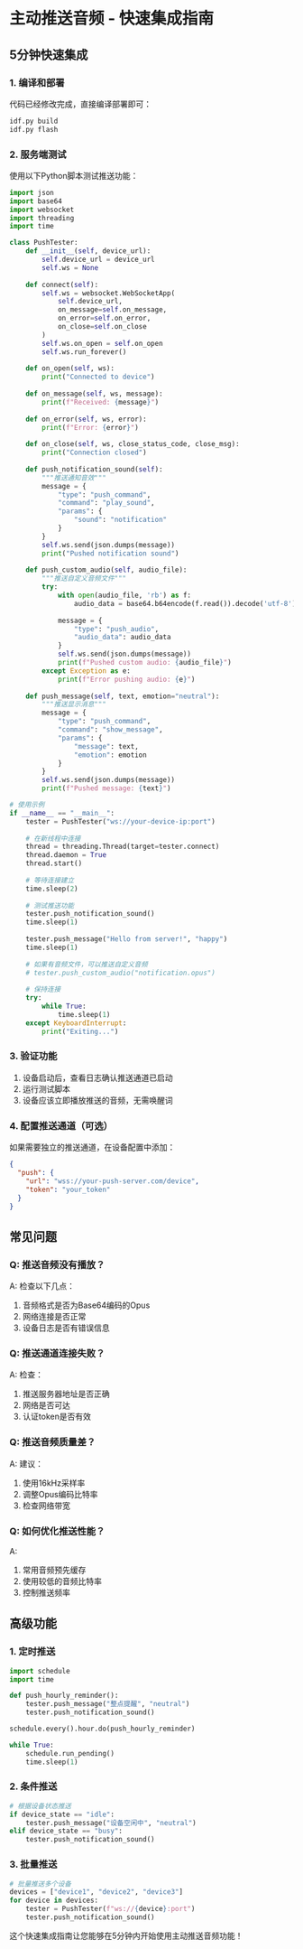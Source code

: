 # 主动推送音频 - 快速集成指南

## 5分钟快速集成

### 1. 编译和部署
代码已经修改完成，直接编译部署即可：
```bash
idf.py build
idf.py flash
```

### 2. 服务端测试
使用以下Python脚本测试推送功能：

```python
import json
import base64
import websocket
import threading
import time

class PushTester:
    def __init__(self, device_url):
        self.device_url = device_url
        self.ws = None
        
    def connect(self):
        self.ws = websocket.WebSocketApp(
            self.device_url,
            on_message=self.on_message,
            on_error=self.on_error,
            on_close=self.on_close
        )
        self.ws.on_open = self.on_open
        self.ws.run_forever()
    
    def on_open(self, ws):
        print("Connected to device")
        
    def on_message(self, ws, message):
        print(f"Received: {message}")
        
    def on_error(self, ws, error):
        print(f"Error: {error}")
        
    def on_close(self, ws, close_status_code, close_msg):
        print("Connection closed")
    
    def push_notification_sound(self):
        """推送通知音效"""
        message = {
            "type": "push_command",
            "command": "play_sound",
            "params": {
                "sound": "notification"
            }
        }
        self.ws.send(json.dumps(message))
        print("Pushed notification sound")
    
    def push_custom_audio(self, audio_file):
        """推送自定义音频文件"""
        try:
            with open(audio_file, 'rb') as f:
                audio_data = base64.b64encode(f.read()).decode('utf-8')
            
            message = {
                "type": "push_audio",
                "audio_data": audio_data
            }
            self.ws.send(json.dumps(message))
            print(f"Pushed custom audio: {audio_file}")
        except Exception as e:
            print(f"Error pushing audio: {e}")
    
    def push_message(self, text, emotion="neutral"):
        """推送显示消息"""
        message = {
            "type": "push_command",
            "command": "show_message",
            "params": {
                "message": text,
                "emotion": emotion
            }
        }
        self.ws.send(json.dumps(message))
        print(f"Pushed message: {text}")

# 使用示例
if __name__ == "__main__":
    tester = PushTester("ws://your-device-ip:port")
    
    # 在新线程中连接
    thread = threading.Thread(target=tester.connect)
    thread.daemon = True
    thread.start()
    
    # 等待连接建立
    time.sleep(2)
    
    # 测试推送功能
    tester.push_notification_sound()
    time.sleep(1)
    
    tester.push_message("Hello from server!", "happy")
    time.sleep(1)
    
    # 如果有音频文件，可以推送自定义音频
    # tester.push_custom_audio("notification.opus")
    
    # 保持连接
    try:
        while True:
            time.sleep(1)
    except KeyboardInterrupt:
        print("Exiting...")
```

### 3. 验证功能
1. 设备启动后，查看日志确认推送通道已启动
2. 运行测试脚本
3. 设备应该立即播放推送的音频，无需唤醒词

### 4. 配置推送通道（可选）
如果需要独立的推送通道，在设备配置中添加：
```json
{
  "push": {
    "url": "wss://your-push-server.com/device",
    "token": "your_token"
  }
}
```

## 常见问题

### Q: 推送音频没有播放？
A: 检查以下几点：
1. 音频格式是否为Base64编码的Opus
2. 网络连接是否正常
3. 设备日志是否有错误信息

### Q: 推送通道连接失败？
A: 检查：
1. 推送服务器地址是否正确
2. 网络是否可达
3. 认证token是否有效

### Q: 推送音频质量差？
A: 建议：
1. 使用16kHz采样率
2. 调整Opus编码比特率
3. 检查网络带宽

### Q: 如何优化推送性能？
A: 
1. 常用音频预先缓存
2. 使用较低的音频比特率
3. 控制推送频率

## 高级功能

### 1. 定时推送
```python
import schedule
import time

def push_hourly_reminder():
    tester.push_message("整点提醒", "neutral")
    tester.push_notification_sound()

schedule.every().hour.do(push_hourly_reminder)

while True:
    schedule.run_pending()
    time.sleep(1)
```

### 2. 条件推送
```python
# 根据设备状态推送
if device_state == "idle":
    tester.push_message("设备空闲中", "neutral")
elif device_state == "busy":
    tester.push_notification_sound()
```

### 3. 批量推送
```python
# 批量推送多个设备
devices = ["device1", "device2", "device3"]
for device in devices:
    tester = PushTester(f"ws://{device}:port")
    tester.push_notification_sound()
```

这个快速集成指南让您能够在5分钟内开始使用主动推送音频功能！